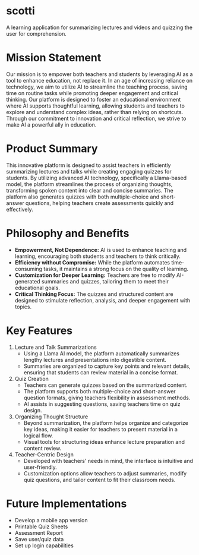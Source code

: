 # scotti
A learning application for summarizing lectures and videos and quizzing the user for comprehension.

# Mission Statement
Our mission is to empower both teachers and students by leveraging AI as a tool to enhance education, not replace it. In an age of increasing reliance on technology, we aim to utilize AI to streamline the teaching process, saving time on routine tasks while promoting deeper engagement and critical thinking. Our platform is designed to foster an educational environment where AI supports thoughtful learning, allowing students and teachers to explore and understand complex ideas, rather than relying on shortcuts. Through our commitment to innovation and critical reflection, we strive to make AI a powerful ally in education.

# Product Summary
This innovative platform is designed to assist teachers in efficiently summarizing lectures and talks while creating engaging quizzes for students. By utilizing advanced AI technology, specifically a Llama-based model, the platform streamlines the process of organizing thoughts, transforming spoken content into clear and concise summaries. The platform also generates quizzes with both multiple-choice and short-answer questions, helping teachers create assessments quickly and effectively.

# Philosophy and Benefits
- **Empowerment, Not Dependence:** AI is used to enhance teaching and learning, encouraging both students and teachers to think critically.
- **Efficiency without Compromise:** While the platform automates time-consuming tasks, it maintains a strong focus on the quality of learning.
- **Customization for Deeper Learning:** Teachers are free to modify AI-generated summaries and quizzes, tailoring them to meet their educational goals.
- **Critical Thinking Focus:** The quizzes and structured content are designed to stimulate reflection, analysis, and deeper engagement with topics.

# Key Features
1. Lecture and Talk Summarizations
   - Using a Llama AI model, the platform automatically summarizes lengthy lectures and presentations into digestible content.
   - Summaries are organized to capture key points and relevant details, ensuring that students can review material in a concise format.  
2. Quiz Creation
   - Teachers can generate quizzes based on the summarized content.
   - The platform supports both multiple-choice and short-answer question formats, giving teachers flexibility in assessment methods.
   - AI assists in suggesting questions, saving teachers time on quiz design.
3. Organizing Thought Structure
   - Beyond summarization, the platform helps organize and categorize key ideas, making it easier for teachers to present material in a logical flow.
   - Visual tools for structuring ideas enhance lecture preparation and content review.
4. Teacher-Centric Design
   - Developed with teachers' needs in mind, the interface is intuitive and user-friendly.
   - Customization options allow teachers to adjust summaries, modify quiz questions, and tailor content to fit their classroom needs.

# Future Implementations
- Develop a mobile app version
- Printable Quiz Sheets
- Assessment Report
- Save user/quiz data
- Set up login capabilities
